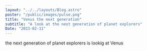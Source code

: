 ```yaml
---
layout: "../../layouts/Blog.astro"
poster: "/public/images/pulse.png"
title: "Venus the next generation"
subtitle: "A look at the next generation of planet explorers"
Date: "2023-02-11"
---
```


the next generation of planet explorers is lookig at Venus

